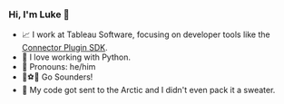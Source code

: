 ### Hi, I'm Luke 👋 

- 📈 I work at Tableau Software, focusing on developer tools like the [Connector Plugin SDK](https://github.com/tableau/connector-plugin-sdk/).
- 🐍 I love working with Python.
- 🕺 Pronouns: he/him
- 💚⚽💙 Go Sounders!
- 🥶 My code got sent to the Arctic and I didn't even pack it a sweater.

